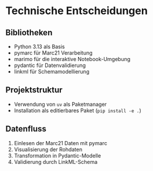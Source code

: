 # Technische Entscheidungen

## Bibliotheken
- Python 3.13 als Basis
- pymarc für Marc21 Verarbeitung
- marimo für die interaktive Notebook-Umgebung
- pydantic für Datenvalidierung
- linkml für Schemamodellierung

## Projektstruktur
- Verwendung von `uv` als Paketmanager
- Installation als editierbares Paket (`pip install -e .`)

## Datenfluss
1. Einlesen der Marc21 Daten mit pymarc
2. Visualisierung der Rohdaten
3. Transformation in Pydantic-Modelle
4. Validierung durch LinkML-Schema
